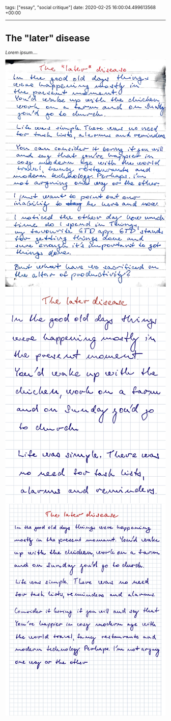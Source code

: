 tags: ["essay", "social critique"]
date: 2020-02-25 16:00:04.499613568 +00:00

---

# The "later" disease

_Lorem ipsum...._

![Page 1](page-1.jpg)
![Notability](notability-page-1.jpg)
![Notability](notability-page-2.jpg)
<!--
![Page 2](page-2.jpg)
![Page 3](page-3.jpg)
-->